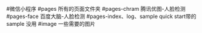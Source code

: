 #微信小程序
#pages 所有的页面文件夹
#pages-chram 腾讯优图-人脸检测
#pages-face  百度大脑-人脸检测
#pages-index、log、sample quick start带的sample 没用
#image 一些需要的图片